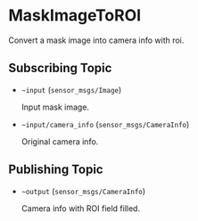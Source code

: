 # MaskImageToROI
Convert a mask image into camera info with roi.

## Subscribing Topic
* `~input` (`sensor_msgs/Image`)

  Input mask image.
* `~input/camera_info` (`sensor_msgs/CameraInfo`)

  Original camera info.

## Publishing Topic
* `~output` (`sensor_msgs/CameraInfo`)

  Camera info with ROI field filled.
